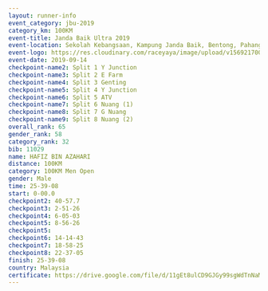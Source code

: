 ```yaml
---
layout: runner-info 
event_category: jbu-2019 
category_km: 100KM 
event-title: Janda Baik Ultra 2019
event-location: Sekolah Kebangsaan, Kampung Janda Baik, Bentong, Pahang, Malaysia 
event-logo: https://res.cloudinary.com/raceyaya/image/upload/v1569217009/logo/janda-baik_vch1pc.jpg 
event-date: 2019-09-14 
checkpoint-name2: Split 1 Y Junction 
checkpoint-name3: Split 2 E Farm 
checkpoint-name4: Split 3 Genting 
checkpoint-name5: Split 4 Y Junction 
checkpoint-name6: Split 5 ATV 
checkpoint-name7: Split 6 Nuang (1) 
checkpoint-name8: Split 7 G Nuang 
checkpoint-name9: Split 8 Nuang (2) 
overall_rank: 65
gender_rank: 58
category_rank: 32
bib: 11029
name: HAFIZ BIN AZAHARI
distance: 100KM
category: 100KM Men Open
gender: Male
time: 25-39-08
start: 0-00.0
checkpoint2: 40-57.7
checkpoint3: 2-51-26
checkpoint4: 6-05-03
checkpoint5: 8-56-26
checkpoint5: 
checkpoint6: 14-14-43
checkpoint7: 18-58-25
checkpoint8: 22-37-05
finish: 25-39-08
country: Malaysia
certificate: https://drive.google.com/file/d/11gEt8ulCD9GJGy99sgWdTnNaMwSyIV_g/view?usp=sharing
---
```

